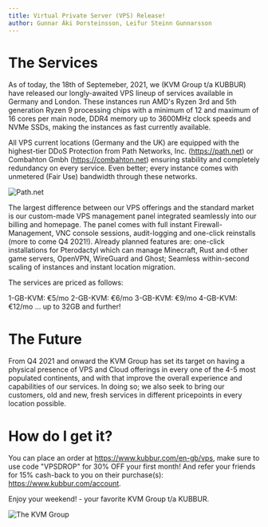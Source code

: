 ```yaml
---
title: Virtual Private Server (VPS) Release!
author: Gunnar Áki Þorsteinsson, Leifur Steinn Gunnarsson
---
```


# The Services

As of today, the 18th of Septemeber, 2021, we (KVM Group t/a KUBBUR) have released our longly-awaited VPS lineup of services available in Germany and London. These instances run AMD's Ryzen 3rd and 5th generation Ryzen 9 processing chips with a minimum of 12 and maximum of 16 cores per main node, DDR4 memory up to 3600MHz clock speeds and NVMe SSDs, making the instances as fast currently available. 

All VPS current locations (Germany and the UK) are equipped with the highest-tier DDoS Protection from Path Networks, Inc. (https://path.net) or Combahton Gmbh (https://combahton.net) ensuring stability and completely redundancy on every service. Even better; every instance comes with unmetered (Fair Use) bandwidth through these networks.

![Path.net](https://path.net/static/path-logo-header.55b12727.png)

The largest difference between our VPS offerings and the standard market is our custom-made VPS management panel integrated seamlessly into our billing and homepage. The panel comes with full instant Firewall-Management, VNC console sessions, audit-logging and one-click reinstalls (more to come Q4 2021!). Already planned features are: one-click installations for Pterodactyl which can manage Minecraft, Rust and other game servers, OpenVPN, WireGuard and Ghost; Seamless within-second scaling of instances and instant location migration.

The services are priced as follows:

1-GB-KVM: €5/mo
2-GB-KVM: €6/mo
3-GB-KVM: €9/mo
4-GB-KVM: €12/mo
... up to 32GB and further!

# The Future

From Q4 2021 and onward the KVM Group has set its target on having a physical presence of VPS and Cloud offerings in every one of the 4-5 most populated continents, and with that improve the overall experience and capabilities of our services. In doing so; we also seek to bring our customers, old and new, fresh services in different pricepoints in every location possible.

# How do I get it?
You can place an order at https://www.kubbur.com/en-gb/vps, make sure to use code "VPSDROP" for 30% OFF your first month!
And refer your friends for 15% cash-back to you on their purchase(s): https://www.kubbur.com/account.

Enjoy your weekend! - your favorite KVM Group t/a KUBBUR.

![The KVM Group](https://i.imgur.com/NJWh15S.png)

